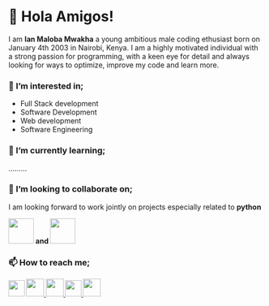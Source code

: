 <html>
  <h1>👋 Hola Amigos!</h1>
<p>
  I am <b>Ian Maloba Mwakha</b> a young ambitious male coding ethusiast born on January 4th 2003 in Nairobi, Kenya. I am a highly motivated individual with a strong passion for programming, with a keen eye for detail and always looking for ways to optimize, improve my code and learn more.
</p>

<div class="interests">
  <h3>👀 I’m interested in;</h3>
  <ul>
    <li>Full Stack development</li>
    <li>Software Development</li>
    <li>Web development</li>
    <li>Software Engineering</li>
  </ul>
</div>


<div class="currentStudies">
  <h3>🌱 I’m currently learning;</h3>
  .........
</div>


<div class="collaboratie-work">
  <h3>💞️ I’m looking to collaborate on;</h3>
  <p> I am looking forward to work jointly on projects especially related to <b>python</p><img src="https://upload.wikimedia.org/wikipedia/commons/thumb/c/c3/Python-logo-notext.svg/115px-Python-logo-notext.svg.png?20220821155029" width=50px/> and <img src="https://static.djangoproject.com/img/logos/django-logo-positive.png" width=50px/>
  
</div>


<div class="contact">
  <h3>📫 How to reach me;</h3>
  <p>
      <b><a href="https://www.linkedin.com/in/ianmalobamwakha/" target="_blank"> <img src="https://pbs.twimg.com/profile_images/1508518003184349187/1KQYoqPY_400x400.png" width=32px/></a>
    <a href="ianmalobamwakha@gmail.com" target="_blank"> <img src="https://encrypted-tbn0.gstatic.com/images?q=tbn:ANd9GcThMp_w31QIxPkclKoeQk_LwqWqYLBVKX2cnAybUvi0gQ&s" width=35px/>
      </a><a href="https://github.com/IanMalobaMwakha" target="_blank"> <img src="https://github.githubassets.com/images/modules/logos_page/GitHub-Mark.png" width=35px/>
      </a><a href="https://api.whatsapp.com/send?phone=254746883374&text=Hello,%20this%20is%20Ian.%20Thank%20you%20for%20contacting%20me!" target="_blank"> <img src="https://pbs.twimg.com/profile_images/1318652224638124032/wrpp2Nl4_400x400.png" width=32px/>
      </a><a href="https://msng.link/o/?@malobaian=tg" target="_blank"> <img src="https://upload.wikimedia.org/wikipedia/commons/thumb/8/83/Telegram_2019_Logo.svg/800px-Telegram_2019_Logo.svg.png" width=35px/>
      </a>
  </p> 
</div>

</html>



<!---
IanMalobaMwakha/IanMalobaMwakha is a ✨ special ✨ repository because its `README.md` (this file) appears on your GitHub profile.
You can click the Preview link to take a look at your changes.
--->
